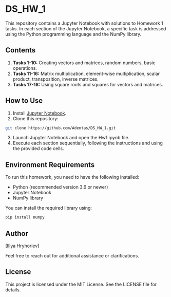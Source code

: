 # DS_HW_1

This repository contains a Jupyter Notebook with solutions to Homework 1 tasks. In each section of the Jupyter Notebook, a specific task is addressed using the Python programming language and the NumPy library.

## Contents

1. **Tasks 1-10:** Creating vectors and matrices, random numbers, basic operations.
2. **Tasks 11-16:** Matrix multiplication, element-wise multiplication, scalar product, transposition, inverse matrices.
3. **Tasks 17-18:** Using square roots and squares for vectors and matrices.

## How to Use

1. Install [Jupyter Notebook](https://jupyter.org/install).
2. Clone this repository:

```bash
git clone https://github.com/Adentas/DS_HW_1.git
```

3. Launch Jupyter Notebook and open the Hw1.ipynb file.
4. Execute each section sequentially, following the instructions and using the provided code cells.

## Environment Requirements

To run this homework, you need to have the following installed:

- Python (recommended version 3.6 or newer)
- Jupyter Notebook
- NumPy library

You can install the required library using:

```bash
pip install numpy
```

## Author

[Illya Hryhoriev]

Feel free to reach out for additional assistance or clarifications.

## License

This project is licensed under the MIT License. See the LICENSE file for details.

